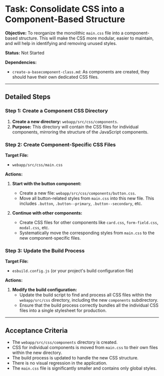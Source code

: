 # Task: Consolidate CSS into a Component-Based Structure

**Objective:** To reorganize the monolithic `main.css` file into a component-based structure. This will make the CSS more modular, easier to maintain, and will help in identifying and removing unused styles.

**Status:** Not Started

**Dependencies:**
*   `create-a-basecomponent-class.md`: As components are created, they should have their own dedicated CSS files.

---

## Detailed Steps

### Step 1: Create a Component CSS Directory

1.  **Create a new directory:** `webapp/src/css/components`.
2.  **Purpose:** This directory will contain the CSS files for individual components, mirroring the structure of the JavaScript components.

### Step 2: Create Component-Specific CSS Files

**Target File:**
*   `webapp/src/css/main.css`

**Actions:**

1.  **Start with the button component:**
    *   Create a new file: `webapp/src/css/components/button.css`.
    *   Move all button-related styles from `main.css` into this new file. This includes `.button`, `.button--primary`, `.button--secondary`, etc.

2.  **Continue with other components:**
    *   Create CSS files for other components like `card.css`, `form-field.css`, `modal.css`, etc.
    *   Systematically move the corresponding styles from `main.css` to the new component-specific files.

### Step 3: Update the Build Process

**Target File:**
*   `esbuild.config.js` (or your project's build configuration file)

**Actions:**

1.  **Modify the build configuration:**
    *   Update the build script to find and process all CSS files within the `webapp/src/css` directory, including the new `components` subdirectory.
    *   Ensure that the build process correctly bundles all the individual CSS files into a single stylesheet for production.

---

## Acceptance Criteria

*   The `webapp/src/css/components` directory is created.
*   CSS for individual components is moved from `main.css` to their own files within the new directory.
*   The build process is updated to handle the new CSS structure.
*   There is no visual regression in the application.
*   The `main.css` file is significantly smaller and contains only global styles.